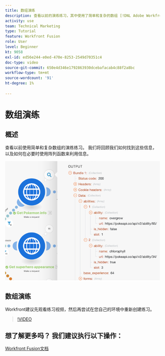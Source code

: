 ```yaml
---
title: 数组演练
description: 查看以前的演练练习，其中使用了简单和复杂的数组 [!DNL Adobe Workfront Fusion].
activity: use
team: Technical Marketing
type: Tutorial
feature: Workfront Fusion
role: User
level: Beginner
kt: 9058
exl-id: ed56e244-e0ed-470e-8253-2549d70351c4
doc-type: video
source-git-commit: 650e4d346e1792863930dcebafacab4c88f2a8bc
workflow-type: tm+mt
source-wordcount: '91'
ht-degree: 1%

---
```


# 数组演练

## 概述

查看以前使用简单和复杂数组的演练练习。 我们将回顾我们如何找到这些信息，以及如何在必要时使用阵列函数来利用信息。

![融合场景的图像](assets/final-functional-bits-and-bobs-1.png)

## 数组演练

Workfront建议先观看练习视频，然后再尝试在您自己的环境中重新创建练习。

>[!VIDEO](https://video.tv.adobe.com/v/335299/?quality=12&learn=on)


## 想了解更多吗？ 我们建议执行以下操作：

[Workfront Fusion文档](https://experienceleague.adobe.com/docs/workfront/using/adobe-workfront-fusion/workfront-fusion-2.html?lang=en)
